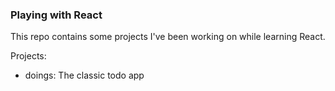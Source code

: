 ### Playing with React
This repo contains some projects I've been working on while learning React.

Projects:
- doings: The classic todo app